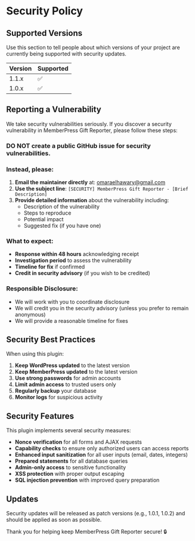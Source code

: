 # Security Policy

## Supported Versions

Use this section to tell people about which versions of your project are currently being supported with security updates.

| Version | Supported          |
| ------- | ------------------ |
| 1.1.x   | :white_check_mark: |
| 1.0.x   | :white_check_mark: |

## Reporting a Vulnerability

We take security vulnerabilities seriously. If you discover a security vulnerability in MemberPress Gift Reporter, please follow these steps:

### **DO NOT** create a public GitHub issue for security vulnerabilities.

### Instead, please:

1. **Email the maintainer directly** at: omaraelhawary@gmail.com
2. **Use the subject line**: `[SECURITY] MemberPress Gift Reporter - [Brief Description]`
3. **Provide detailed information** about the vulnerability including:
   - Description of the vulnerability
   - Steps to reproduce
   - Potential impact
   - Suggested fix (if you have one)

### What to expect:

- **Response within 48 hours** acknowledging receipt
- **Investigation period** to assess the vulnerability
- **Timeline for fix** if confirmed
- **Credit in security advisory** (if you wish to be credited)

### Responsible Disclosure:

- We will work with you to coordinate disclosure
- We will credit you in the security advisory (unless you prefer to remain anonymous)
- We will provide a reasonable timeline for fixes

## Security Best Practices

When using this plugin:

1. **Keep WordPress updated** to the latest version
2. **Keep MemberPress updated** to the latest version
3. **Use strong passwords** for admin accounts
4. **Limit admin access** to trusted users only
5. **Regularly backup** your database
6. **Monitor logs** for suspicious activity

## Security Features

This plugin implements several security measures:

- **Nonce verification** for all forms and AJAX requests
- **Capability checks** to ensure only authorized users can access reports
- **Enhanced input sanitization** for all user inputs (email, dates, integers)
- **Prepared statements** for all database queries
- **Admin-only access** to sensitive functionality
- **XSS protection** with proper output escaping
- **SQL injection prevention** with improved query preparation

## Updates

Security updates will be released as patch versions (e.g., 1.0.1, 1.0.2) and should be applied as soon as possible.

Thank you for helping keep MemberPress Gift Reporter secure! 🔒

